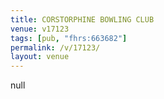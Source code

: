 ```yaml
---
title: CORSTORPHINE BOWLING CLUB
venue: v17123
tags: [pub, "fhrs:663682"]
permalink: /v/17123/
layout: venue
---
```

null